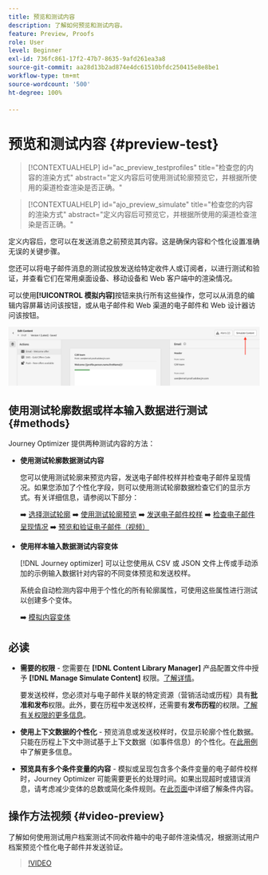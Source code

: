 ```yaml
---
title: 预览和测试内容
description: 了解如何预览和测试内容。
feature: Preview, Proofs
role: User
level: Beginner
exl-id: 736fc861-17f2-47b7-8635-9afd261ea3a8
source-git-commit: aa28d13b2ad874e4dc61510bfdc250415e8e8be1
workflow-type: tm+mt
source-wordcount: '500'
ht-degree: 100%

---
```


# 预览和测试内容 {#preview-test}

>[!CONTEXTUALHELP]
>id="ac_preview_testprofiles"
>title="检查您的内容的渲染方式"
>abstract="定义内容后可使用测试轮廓预览它，并根据所使用的渠道检查渲染是否正确。"

>[!CONTEXTUALHELP]
>id="ajo_preview_simulate"
>title="检查您的内容的渲染方式"
>abstract="定义内容后可预览它，并根据所使用的渠道检查渲染是否正确。"

定义内容后，您可以在发送消息之前预览其内容。这是确保内容和个性化设置准确无误的关键步骤。

您还可以将电子邮件消息的测试投放发送给特定收件人或订阅者，以进行测试和验证，并查看它们在常用桌面设备、移动设备和 Web 客户端中的渲染情况。

可以使用&#x200B;**[!UICONTROL 模拟内容]**&#x200B;按钮来执行所有这些操作，您可以从消息的编辑内容屏幕访问该按钮，或从电子邮件和 Web 渠道的电子邮件和 Web 设计器访问该按钮。

![](../email/assets/email-preview-button.png)

## 使用测试轮廓数据或样本输入数据进行测试 {#methods}

Journey Optimizer 提供两种测试内容的方法：

* **使用测试轮廓数据测试内容**

  您可以使用测试轮廓来预览内容，发送电子邮件校样并检查电子邮件呈现情况。如果您添加了个性化字段，则可以使用测试轮廓数据检查它们的显示方式。有关详细信息，请参阅以下部分：

  ➡️ [选择测试轮廓](test-profiles.md)
➡️ [使用测试轮廓预览](preview.md)
➡️ [发送电子邮件校样](proofs.md)
➡️ [检查电子邮件呈现情况](rendering.md)
➡️ [预览和验证电子邮件（视频）](#video-preview)

* **使用样本输入数据测试内容变体**

  [!DNL Journey optimizer] 可以让您使用从 CSV 或 JSON 文件上传或手动添加的示例输入数据针对内容的不同变体预览和发送校样。

  系统会自动检测内容中用于个性化的所有轮廓属性，可使用这些属性进行测试以创建多个变体。

  ➡️ [模拟内容变体](../test-approve/simulate-sample-input.md)

## 必读

* **需要的权限** - 您需要在 **[!DNL Content Library Manager]** 产品配置文件中授予 **[!DNL Manage Simulate Content]** 权限。[了解详情](../administration/ootb-product-profiles.md#content-library-manager)。

  要发送校样，您必须对与电子邮件关联的特定资源（营销活动或历程）具有&#x200B;**批准和发布**&#x200B;权限。此外，要在历程中发送校样，还需要有&#x200B;**发布历程**&#x200B;的权限。[了解有关权限的更多信息](../administration/ootb-permissions.md)。

* **使用上下文数据的个性化** - 预览消息或发送校样时，仅显示轮廓个性化数据。只能在历程上下文中测试基于上下文数据（如事件信息）的个性化。在[此用例](../personalization/personalization-use-case.md)中了解更多信息。

* **预览具有多个条件变量的内容** - 模拟或呈现包含多个条件变量的电子邮件校样时，Journey Optimizer 可能需要更长的处理时间。如果出现超时或错误消息，请考虑减少变体的总数或简化条件规则。在[此页面](../personalization/dynamic-content.md)中详细了解条件内容。

## 操作方法视频 {#video-preview}

了解如何使用测试用户档案测试不同收件箱中的电子邮件渲染情况，根据测试用户档案预览个性化电子邮件并发送验证。

>[!VIDEO](https://video.tv.adobe.com/v/3425026?quality=12)
